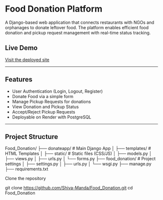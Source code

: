 #  Food Donation Platform

A Django-based web application that connects restaurants with NGOs and orphanages to donate leftover food. The platform enables efficient food donation and pickup request management with real-time status tracking.

##  Live Demo

 [Visit the deployed site](https://food-donation-e7uw.onrender.com)

---

##  Features

-  User Authentication (Login, Logout, Register)
-  Donate Food via a simple form
-  Manage Pickup Requests for donations
-  View Donation and Pickup Status
-  Accept/Reject Pickup Requests
-  Deployable on Render with PostgreSQL

---

##  Project Structure


Food_Donation/
├── donateapp/             # Main Django App
│   ├── templates/         # HTML Templates
│   ├── static/            # Static files (CSS/JS)
│   ├── models.py
│   ├── views.py
│   ├── urls.py
│   └── forms.py
├── food_donation/         # Project settings
│   ├── settings.py
│   ├── urls.py
│   └── wsgi.py
├── manage.py
├── requirements.txt


Clone the repository

git clone https://github.com/Shiva-Manda/Food_Donation.git
cd Food_Donation









